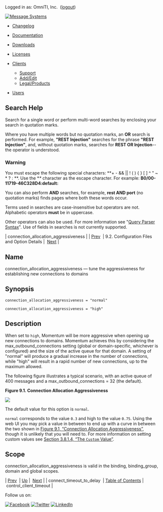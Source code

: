Logged in as: OmniTI, Inc.  ([logout](https://support.messagesystems.com/logout.php))

[![Message Systems](https://support.messagesystems.com/images/ms-white205.png)](https://support.messagesystems.com/start.php) 

*   [Changelog](https://support.messagesystems.com/start.php?show=changelog)
*   [Documentation](https://support.messagesystems.com/docs/)
*   [Downloads](https://support.messagesystems.com/start.php)

*   [Licenses](https://support.messagesystems.com/license_summary.php)
*   <a href="">Clients</a>
    *   [Support](https://support.messagesystems.com/cs.php)
    *   [Add/Edit](https://support.messagesystems.com/edit_client.php)
    *   [Legal/Products](https://support.messagesystems.com/edit_products.php)
*   [Users](https://support.messagesystems.com/edit_customer.php)

## Search Help

Search for a single word or perform multi-word searches by enclosing your search in quotation marks.

Where you have multiple words but no quotation marks, an **OR** search is performed. For example, **"REST Injection"** searches for the phrase **"REST Injection"**, and, without quotation marks, searches for **REST OR Injection**--the operator is understood.

### Warning

You must escape the following special characters: **+ - && || ! ( ) { } [ ] ^ " ~ * ? : \**. Use the **\** character as the escape character. For example: **B0/00-11719-46C328D4\:default\:**

You can also perform **AND** searches, for example, **rest AND port** (no quotation marks) finds pages where both these words occur.

Terms used in searches are case-insensitive but operators are not. Alphabetic operators **must** be in uppercase.

Other operators can also be used. For more information see "[Query Parser Syntax](https://lucene.apache.org/core/old_versioned_docs/versions/3_0_0/queryparsersyntax.html)". Use of fields in searches is not currently supported.

| connection_allocation_aggressiveness |
| [Prev](conf.ref.connect_timeout_to_delay.php)  | 9.2. Configuration Files and Option Details |  [Next](conf.ref.control_client_timeout.php) |

<a name="conf.ref.connection_allocation_aggressiveness"></a>
## Name

connection_allocation_aggressiveness — tune the aggressiveness for establishing new connections to domains

## Synopsis

`connection_allocation_aggressiveness = "normal"`

`connection_allocation_aggressiveness = "high"`

<a name="idp8687472"></a>
## Description

When set to `high`, Momentum will be more aggressive when opening up new connections to domains. Momentum achieves this by considering the max_outbound_connections setting (global or domain-specific, whichever is configured) and the size of the active queue for that domain. A setting of "normal" will produce a gradual increase in the number of connections, while "high" will result in a rapid number of new connections, up to the maximum allowed.

The following figure illustrates a typical scenario, with an active queue of 400 messages and a max_outbound_connections = 32 (the default).

<a name="conf.ref.connagg-diagram"></a>

**Figure 9.1. Connection Allocation Aggressiveness**

![](images/connagg.png)

The default value for this option is `normal`.

`normal` corresponds to the value `0.3` and high to the value `0.75`. Using the web UI you may pick a value in between to end up with a curve in between the two shown in [Figure 9.1, “Connection Allocation Aggressiveness”](conf.ref.connection_allocation_aggressiveness.php#conf.ref.connagg-diagram "Figure 9.1. Connection Allocation Aggressiveness"), though it is unlikely that you will need to. For more information on setting custom values see [Section 3.8.1.4, “The `Custom` Value”](web3.administration.php#web3.custom.value "3.8.1.4. The Custom Value").

<a name="idp8697712"></a>
## Scope

connection_allocation_aggressiveness is valid in the binding, binding_group, domain and global scopes.

| [Prev](conf.ref.connect_timeout_to_delay.php)  | [Up](conf.ref.files.php) |  [Next](conf.ref.control_client_timeout.php) |
| connect_timeout_to_delay  | [Table of Contents](index.php) |  control_client_timeout |

Follow us on:

[![Facebook](https://support.messagesystems.com/images/icon-facebook.png)](http://www.facebook.com/messagesystems) [![Twitter](https://support.messagesystems.com/images/icon-twitter.png)](http://twitter.com/#!/MessageSystems) [![LinkedIn](https://support.messagesystems.com/images/icon-linkedin.png)](http://www.linkedin.com/company/message-systems)